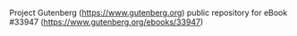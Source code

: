 Project Gutenberg (https://www.gutenberg.org) public repository for eBook #33947 (https://www.gutenberg.org/ebooks/33947)
